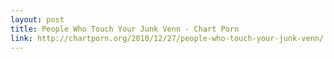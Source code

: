 ```yaml
---
layout: post
title: People Who Touch Your Junk Venn - Chart Porn
link: http://chartporn.org/2010/12/27/people-who-touch-your-junk-venn/
---
```


